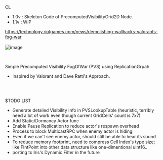 CL
- 1.0v : Skeleton Code of PrecomputedVisibilityGrid2D Node.
- 1.1v : WIP

https://technology.riotgames.com/news/demolishing-wallhacks-valorants-fog-war
<br/>
<br/>
![image](https://github.com/user-attachments/assets/384cbad8-1567-4f6f-83cf-5fbe846194a4)

<br/>

Simple Precomputed Visibility FogOfWar (PVS) using ReplicationGrpah.
- Inspired by Valorant and Dave Ratti's Approach.
<br/>
<br/>




$TODO LIST
- Generate detailed Visibility Info in PVSLookupTable (heuristic, terribly need a lot of work even though current GridCells' count is 7x7)
- Add Static/Dormancy Actor func
- Enable Pause Replication to reduce actor's respawn overhead
- Process to block MulticastRPC when enemy actor is hiding
- Even if we can't see enemy actor, should still be able to hear its sound
- To reduce memory footprint, need to compress Cell Index's type size; like FIntPoint into other data structure like one-dimentional uint16..
- porting to Iris's Dynamic Filter in the future
